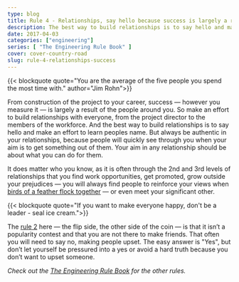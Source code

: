```yaml
---
type: blog
title: Rule 4 - Relationships, say hello because success is largely a result of those around you.
description: The best way to build relationships is to say hello and make an effort to learn their name.
date: 2017-04-03
categories: ["engineering"]
series: [ "The Engineering Rule Book" ]
cover: cover-country-road
slug: rule-4-relationships-success
---
```


{{< blockquote quote="You are the average of the five people you spend the most time with." author="Jim Rohn">}}

From construction of the project to your career, success — however you measure it — is largely a result of the people around you. So make an effort to build relationships with everyone, from the project director to the members of the workforce. And the best way to build relationships is to say hello and make an effort to learn peoples name. But always be authentic in your relationships, because people will quickly see through you when your aim is to get something out of them. Your aim in any relationship should be about what you can do for them.

It does matter who you know, as it is often through the 2nd and 3rd levels of relationships that you find work opportunities, get promoted, grow outside your prejudices — you will always find people to reinforce your views when [birds of a feather flock together](http://www.urbandictionary.com/define.php?term=Birds%20of%20a%20feather%20flock%20together) — or even meet your significant other.

{{< blockquote quote="If you want to make everyone happy, don't be a leader - seal ice cream.">}}

The [rule 2](/blog/rule-2-opposing-views) here — the flip side, the other side of the coin — is that it isn’t a popularity contest and that you are not there to make friends. That often you will need to say no, making people upset. The easy answer is "Yes", but don’t let yourself be pressured into a yes or avoid a hard truth because you don’t want to upset someone.

_Check out the [The Engineering Rule Book](/series/the-engineering-rule-book) for the other rules._
